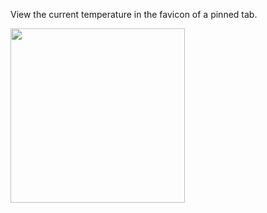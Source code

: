View the current temperature in the favicon of a pinned tab.

<img width=279 src=https://cloud.githubusercontent.com/assets/154613/16902673/230961aa-4c34-11e6-8050-1bb4f4aa2100.png>

